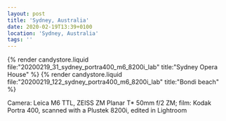 ```yaml
---
layout: post
title: 'Sydney, Australia'
date: 2020-02-19T13:39+0100
location: 'Sydney, Australia'
tags: ''
---
```


{% render candystore.liquid file:"20200219_31_sydney_portra400_m6_8200i_lab" title:"Sydney Opera House" %}
{% render candystore.liquid file:"20200219_122_sydney_portra400_m6_8200i_lab" title:"Bondi beach" %}

Camera: Leica M6 TTL, ZEISS ZM Planar T* 50mm f/2 ZM; film: Kodak Portra 400, scanned with a Plustek 8200i, edited in Lightroom 